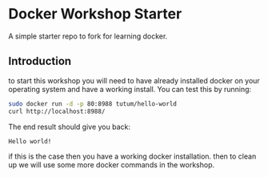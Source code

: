 # Docker Workshop Starter
A simple starter repo to fork for learning docker.

## Introduction
to start this workshop you will need to have already installed docker on your operating system and have a working install. You can test this by running:
```bash
sudo docker run -d -p 80:8988 tutum/hello-world
curl http://localhost:8988/
```
The end result should give you back:
```bash
Hello world!
```
if this is the case then you have a working docker installation.
then to clean up we will use some more docker commands in the workshop.

